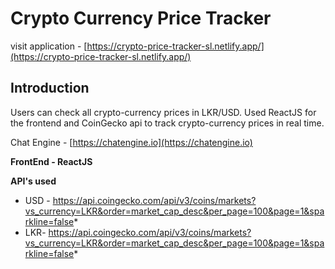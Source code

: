 # Crypto Currency Price Tracker


visit application - [https://crypto-price-tracker-sl.netlify.app/](https://crypto-price-tracker-sl.netlify.app/)

## Introduction

Users can check all crypto-currency prices in LKR/USD. Used ReactJS for the frontend and CoinGecko api to track crypto-currency prices in real time. 

Chat Engine - [https://chatengine.io](https://chatengine.io)


**FrontEnd - ReactJS**

**API's used**

* USD - https://api.coingecko.com/api/v3/coins/markets?vs_currency=LKR&order=market_cap_desc&per_page=100&page=1&sparkline=false*
* LKR- https://api.coingecko.com/api/v3/coins/markets?vs_currency=LKR&order=market_cap_desc&per_page=100&page=1&sparkline=false*
